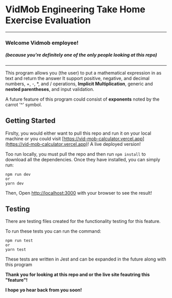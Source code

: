 # VidMob Engineering Take Home Exercise Evaluation
***

### Welcome Vidmob employee!
##### (because you're definitely one of the only people looking at this repo)
***
This program allows you (the user) to put a mathematical expression in as text and return the answer
It support positive, negative, and decimal numbers, +, -, *, and / operations, **Implicit Multiplication**, generic and **nested parentheses**, and input validation.

A future feature of this program could consist of **exponents** noted by the carrot '^' symbol.

## Getting Started

Firslty, you would either want to pull this repo and run it on your local machine or you could visit [https://vid-mob-calculator.vercel.app](https://vid-mob-calculator.vercel.app)! A live deployed version!

Too run locally, you must pull the repo and then run `npm install` to download all the dependencies.
Once they have installed, you can simply run:

    npm run dev 
    or
    yarn dev

Then, Open [http://localhost:3000](http://localhost:3000) with your browser to see the result!

## Testing 

There are testing files created for the functionality testing for this feature. 

To run these tests you can run the command: 

    npm run test
    or
    yarn test

These tests are written in Jest and can be expanded in the future along with this program

**Thank you for looking at this repo and or the live site feautring this "feature"!**

**I hope yo hear back from you soon!**


